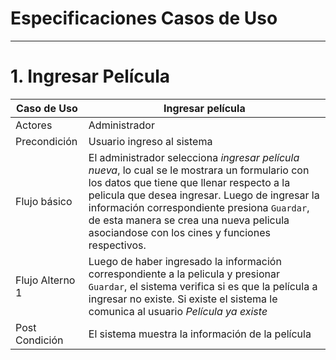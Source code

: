# Especificaciones Casos de Uso
---
# 1. Ingresar Película

| Caso de Uso | Ingresar película |
| --- | --- |
| Actores | Administrador |
| Precondición | Usuario ingreso al sistema |
| Flujo básico | El administrador selecciona _ingresar película nueva_, lo cual se le mostrara un formulario con los datos que tiene que llenar respecto a la pelicula que desea ingresar. Luego de ingresar la información  correspondiente presiona `Guardar`, de esta manera se crea una nueva pelicula asociandose con los cines y funciones respectivos.|
| Flujo Alterno 1 | Luego de haber ingresado la información  correspondiente a la pelicula y presionar `Guardar`, el sistema verifica si es que la película a ingresar no existe. Si existe el sistema le comunica al usuario _Película ya existe_ |
|Post Condición | El sistema muestra la información de la película |

